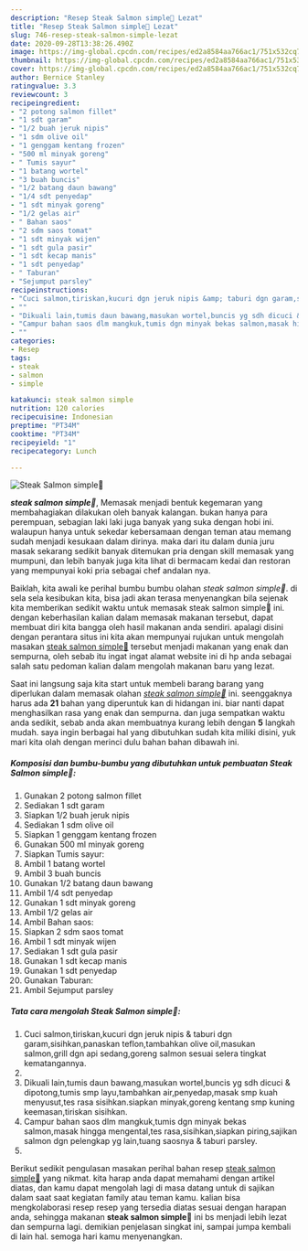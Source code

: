 ```yaml
---
description: "Resep Steak Salmon simple🐳 Lezat"
title: "Resep Steak Salmon simple🐳 Lezat"
slug: 746-resep-steak-salmon-simple-lezat
date: 2020-09-28T13:38:26.490Z
image: https://img-global.cpcdn.com/recipes/ed2a8584aa766ac1/751x532cq70/steak-salmon-simple🐳-foto-resep-utama.jpg
thumbnail: https://img-global.cpcdn.com/recipes/ed2a8584aa766ac1/751x532cq70/steak-salmon-simple🐳-foto-resep-utama.jpg
cover: https://img-global.cpcdn.com/recipes/ed2a8584aa766ac1/751x532cq70/steak-salmon-simple🐳-foto-resep-utama.jpg
author: Bernice Stanley
ratingvalue: 3.3
reviewcount: 3
recipeingredient:
- "2 potong salmon fillet"
- "1 sdt garam"
- "1/2 buah jeruk nipis"
- "1 sdm olive oil"
- "1 genggam kentang frozen"
- "500 ml minyak goreng"
- " Tumis sayur"
- "1 batang wortel"
- "3 buah buncis"
- "1/2 batang daun bawang"
- "1/4 sdt penyedap"
- "1 sdt minyak goreng"
- "1/2 gelas air"
- " Bahan saos"
- "2 sdm saos tomat"
- "1 sdt minyak wijen"
- "1 sdt gula pasir"
- "1 sdt kecap manis"
- "1 sdt penyedap"
- " Taburan"
- "Sejumput parsley"
recipeinstructions:
- "Cuci salmon,tiriskan,kucuri dgn jeruk nipis &amp; taburi dgn garam,sisihkan,panaskan teflon,tambahkan olive oil,masukan salmon,grill dgn api sedang,goreng salmon sesuai selera tingkat kematangannya."
- ""
- "Dikuali lain,tumis daun bawang,masukan wortel,buncis yg sdh dicuci &amp; dipotong,tumis smp layu,tambahkan air,penyedap,masak smp kuah menyusut,tes rasa sisihkan.siapkan minyak,goreng kentang smp kuning keemasan,tiriskan sisihkan."
- "Campur bahan saos dlm mangkuk,tumis dgn minyak bekas salmon,masak hingga mengental,tes rasa,sisihkan,siapkan piring,sajikan salmon dgn pelengkap yg lain,tuang saosnya &amp; taburi parsley."
- ""
categories:
- Resep
tags:
- steak
- salmon
- simple

katakunci: steak salmon simple 
nutrition: 120 calories
recipecuisine: Indonesian
preptime: "PT34M"
cooktime: "PT34M"
recipeyield: "1"
recipecategory: Lunch

---
```



![Steak Salmon simple🐳](https://img-global.cpcdn.com/recipes/ed2a8584aa766ac1/751x532cq70/steak-salmon-simple🐳-foto-resep-utama.jpg)

<b><i>steak salmon simple🐳</i></b>, Memasak menjadi bentuk kegemaran yang membahagiakan dilakukan oleh banyak kalangan. bukan hanya para perempuan, sebagian laki laki juga banyak yang suka dengan hobi ini. walaupun hanya untuk sekedar kebersamaan dengan teman atau memang sudah menjadi kesukaan dalam dirinya. maka dari itu dalam dunia juru masak sekarang sedikit banyak ditemukan pria dengan skill memasak yang mumpuni, dan lebih banyak juga kita lihat di bermacam kedai dan restoran yang mempunyai koki pria sebagai chef andalan nya.

Baiklah, kita awali ke perihal bumbu bumbu olahan <i>steak salmon simple🐳</i>. di sela sela kesibukan kita, bisa jadi akan terasa menyenangkan bila sejenak kita memberikan sedikit waktu untuk memasak steak salmon simple🐳 ini. dengan keberhasilan kalian dalam memasak makanan tersebut, dapat membuat diri kita bangga oleh hasil makanan anda sendiri. apalagi disini dengan perantara situs ini kita akan mempunyai rujukan untuk mengolah masakan <u>steak salmon simple🐳</u> tersebut menjadi makanan yang enak dan sempurna, oleh sebab itu ingat ingat alamat website ini di hp anda sebagai salah satu pedoman kalian dalam mengolah makanan baru yang lezat.




Saat ini langsung saja kita start untuk membeli barang barang yang diperlukan dalam memasak olahan <u><i>steak salmon simple🐳</i></u> ini. seenggaknya harus ada <b>21</b> bahan yang diperuntuk kan di hidangan ini. biar nanti dapat menghasilkan rasa yang enak dan sempurna. dan juga sempatkan waktu anda sedikit, sebab anda akan membuatnya kurang lebih dengan <b>5</b> langkah mudah. saya ingin berbagai hal yang dibutuhkan sudah kita miliki disini, yuk mari kita olah dengan merinci dulu bahan bahan dibawah ini.

<!--inarticleads1-->

##### Komposisi dan bumbu-bumbu yang dibutuhkan untuk pembuatan Steak Salmon simple🐳:

1. Gunakan 2 potong salmon fillet
1. Sediakan 1 sdt garam
1. Siapkan 1/2 buah jeruk nipis
1. Sediakan 1 sdm olive oil
1. Siapkan 1 genggam kentang frozen
1. Gunakan 500 ml minyak goreng
1. Siapkan  Tumis sayur:
1. Ambil 1 batang wortel
1. Ambil 3 buah buncis
1. Gunakan 1/2 batang daun bawang
1. Ambil 1/4 sdt penyedap
1. Gunakan 1 sdt minyak goreng
1. Ambil 1/2 gelas air
1. Ambil  Bahan saos:
1. Siapkan 2 sdm saos tomat
1. Ambil 1 sdt minyak wijen
1. Sediakan 1 sdt gula pasir
1. Gunakan 1 sdt kecap manis
1. Gunakan 1 sdt penyedap
1. Gunakan  Taburan:
1. Ambil Sejumput parsley




<!--inarticleads2-->

##### Tata cara mengolah Steak Salmon simple🐳:

1. Cuci salmon,tiriskan,kucuri dgn jeruk nipis &amp; taburi dgn garam,sisihkan,panaskan teflon,tambahkan olive oil,masukan salmon,grill dgn api sedang,goreng salmon sesuai selera tingkat kematangannya.
1. 
1. Dikuali lain,tumis daun bawang,masukan wortel,buncis yg sdh dicuci &amp; dipotong,tumis smp layu,tambahkan air,penyedap,masak smp kuah menyusut,tes rasa sisihkan.siapkan minyak,goreng kentang smp kuning keemasan,tiriskan sisihkan.
1. Campur bahan saos dlm mangkuk,tumis dgn minyak bekas salmon,masak hingga mengental,tes rasa,sisihkan,siapkan piring,sajikan salmon dgn pelengkap yg lain,tuang saosnya &amp; taburi parsley.
1. 




Berikut sedikit pengulasan masakan perihal bahan resep <u>steak salmon simple🐳</u> yang nikmat. kita harap anda dapat memahami dengan artikel diatas, dan kamu dapat mengolah lagi di masa datang untuk di sajikan dalam saat saat kegiatan family atau teman kamu. kalian bisa mengkolaborasi resep resep yang tersedia diatas sesuai dengan harapan anda, sehingga makanan <b>steak salmon simple🐳</b> ini bs menjadi lebih lezat dan sempurna lagi. demikian penjelasan singkat ini, sampai jumpa kembali di lain hal. semoga hari kamu menyenangkan.
